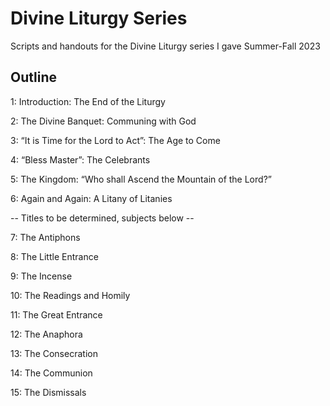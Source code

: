 # Divine Liturgy Series
Scripts and handouts for the Divine Liturgy series I gave Summer-Fall 2023

## Outline

1: Introduction: The End of the Liturgy

2: The Divine Banquet: Communing with God

3: “It is Time for the Lord to Act”: The Age to Come

4: “Bless Master”: The Celebrants

5: The Kingdom: “Who shall Ascend the Mountain of the Lord?”

6: Again and Again: A Litany of Litanies

-- Titles to be determined, subjects below --

7: The Antiphons

8: The Little Entrance

9: The Incense

10: The Readings and Homily

11: The Great Entrance

12: The Anaphora

13: The Consecration

14: The Communion

15: The Dismissals
